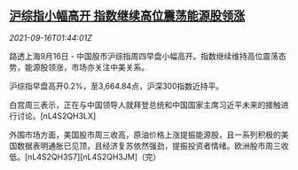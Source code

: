 <!--1631757662000-->
[沪综指小幅高开 指数继续高位震荡能源股领涨](https://cn.reuters.com/article/china-stock-market-open-0916-idCNKBS2GC03H)
------

<div><i>2021-09-16T01:44:01Z</i></div><p>路透上海9月16日 - 中国股市沪综指周四早盘小幅高开。指数继续维持高位震荡态势，能源股领涨，市场亦关注中美关系。</p><p>沪综指早盘高开0.2%，至3,664.84点，沪深300指数近持平。</p><p>白宫周三表示，正在与中国领导人就拜登总统和中国国家主席习近平未来的接触进行讨论。[nL4S2QH3LX]</p><p>外围市场方面，美国股市周三收高，原油价格上涨提振能源股，且一系列积极的美国数据表明通胀已见顶，且经济复苏依然强劲，提振投资者情绪。欧洲股市周三收低。[nL4S2QH3S7][nL4S2QH3JM]（完）</p>
